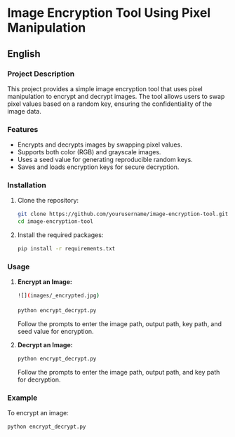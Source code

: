 # Image Encryption Tool Using Pixel Manipulation

## English

### Project Description

This project provides a simple image encryption tool that uses pixel manipulation to encrypt and decrypt images. The tool allows users to swap pixel values based on a random key, ensuring the confidentiality of the image data.

### Features

- Encrypts and decrypts images by swapping pixel values.
- Supports both color (RGB) and grayscale images.
- Uses a seed value for generating reproducible random keys.
- Saves and loads encryption keys for secure decryption.

### Installation

1. Clone the repository:
    ```bash
    git clone https://github.com/yourusername/image-encryption-tool.git
    cd image-encryption-tool
    ```

2. Install the required packages:
    ```bash
    pip install -r requirements.txt
    ```

### Usage

1. **Encrypt an Image:**
    ```bash
    ![](images/_encrypted.jpg)

    python encrypt_decrypt.py
    ```
    Follow the prompts to enter the image path, output path, key path, and seed value for encryption.

2. **Decrypt an Image:**
    ```bash
    python encrypt_decrypt.py
    ```
    Follow the prompts to enter the image path, output path, and key path for decryption.

### Example

To encrypt an image:
```bash
python encrypt_decrypt.py
